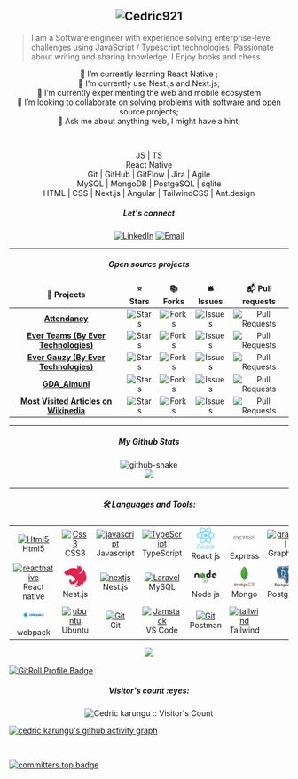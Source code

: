 <h2 align="center"><img src="https://readme-typing-svg.herokuapp.com?font=Poppins&color=3594F4&size=32&width=500&height=76&lines=Hi+%F0%9F%91%8B%2C+I'm+Cedric+Karungu" alt="Cedric921" /></h2>

> I am a Software engineer with experience solving enterprise-level challenges using JavaScript / Typescript technologies. Passionate about writing and sharing knowledge. I Enjoy books and chess.

<p align="center">
 🔭 I’m currently learning React Native ; <br />
 🔭 I’m currently use Nest.js and Next.js; <br />
 🌱 I’m currently experimenting the web and mobile ecosystem <br />
 👯 I’m looking to collaborate on solving problems with software and open source projects; <br />
 💬 Ask me about anything web, I might have a hint; <br />
</p>

<br/>

<p align="center">
  JS | TS <br />
  React Native <br />
  Git | GitHub | GitFlow | Jira | Agile  <br />
  MySQL | MongoDB | PostgeSQL | sqlite <br />
  HTML | CSS | Next.js | Angular | TailwindCSS | Ant.design <br />
</p>

<h5 align="center"> Let's connect </h5>

<p align="center">
<a href="https://linkedin.com/in/cedric-karungu/"><img alt="LinkedIn" src="https://img.shields.io/badge/LinkedIn-cedrickarungu-blue?style=flat-square&logo=linkedin"></a>
<a href="mailto:ckarungu921@gmail.com"><img alt="Email" src="https://img.shields.io/badge/Email-ckarungu921@gmail.com-blue?style=flat-square&logo=Microsoft%20outlook"></a>
</p>

<hr />

<h5 align="center">Open source projects</h5>
<table align="center">
  <thead align="center">
    <tr border: none;>
      <td><b>🎁 Projects</b></td>
      <td><b>⭐ Stars</b></td>
      <td><b>📚 Forks</b></td>
      <td><b>🛎 Issues</b></td>
      <td><b>📬 Pull requests</b></td>
    </tr>
  </thead>
  <tbody align="center">
     <tr>
      <td><a href="https://github.com/Cedric921/attendancy-gda"><b>Attendancy</b></a></td>
      <td><img alt="Stars" src="https://img.shields.io/github/stars/kaliacad/atracker?style=flat-square&labelColor=343b41"/></td>
      <td><img alt="Forks" src="https://img.shields.io/github/forks/kaliacad/atracker?style=flat-square&labelColor=343b41"/></td>
      <td><img alt="Issues" src="https://img.shields.io/github/issues/kaliacad/atracker?style=flat-square&labelColor=343b41"/></td>
      <td><img alt="Pull Requests" src="https://img.shields.io/github/issues-pr/kaliacad/atracker?style=flat-square&labelColor=343b41"/></td>
    </tr>
   <tr>
      <td><a href="https://github.com/ever-co/ever-teams"><b>Ever Teams (By Ever Technologies)</b></a></td>
      <td><img alt="Stars" src="https://img.shields.io/github/stars/ever-co/ever-teams?style=flat-square&labelColor=343b41"/></td>
      <td><img alt="Forks" src="https://img.shields.io/github/forks/ever-co/ever-teams?style=flat-square&labelColor=343b41"/></td>
      <td><img alt="Issues" src="https://img.shields.io/github/issues/ever-co/ever-teams?style=flat-square&labelColor=343b41"/></td>
      <td><img alt="Pull Requests" src="https://img.shields.io/github/issues-pr/ever-co/ever-teams?style=flat-square&labelColor=343b41"/></td>
    </tr>
   <tr>
      <td><a href="https://github.com/ever-co/ever-teams"><b>Ever Gauzy (By Ever Technologies)</b></a></td>
      <td><img alt="Stars" src="https://img.shields.io/github/stars/ever-co/ever-gauzy?style=flat-square&labelColor=343b41"/></td>
      <td><img alt="Forks" src="https://img.shields.io/github/forks/ever-co/ever-gauzy?style=flat-square&labelColor=343b41"/></td>
      <td><img alt="Issues" src="https://img.shields.io/github/issues/ever-co/ever-gauzy?style=flat-square&labelColor=343b41"/></td>
      <td><img alt="Pull Requests" src="https://img.shields.io/github/issues-pr/ever-co/ever-gauzy?style=flat-square&labelColor=343b41"/></td>
    </tr>
   <tr>
      <td><a href="https://github.com/Cedric921/student-projects-frontend"><b>GDA_Almuni</b></a></td>
      <td><img alt="Stars" src="https://img.shields.io/github/stars/Cedric921/student-projects-frontend?style=flat-square&labelColor=343b41"/></td>
      <td><img alt="Forks" src="https://img.shields.io/github/forks/Cedric921/student-projects-frontend?style=flat-square&labelColor=343b41"/></td>
      <td><img alt="Issues" src="https://img.shields.io/github/issues/Cedric921/student-projects-frontend?style=flat-square&labelColor=343b41"/></td>
      <td><img alt="Pull Requests" src="https://img.shields.io/github/issues-pr/Cedric921/student-projects-frontend?style=flat-square&labelColor=343b41"/></td>
    </tr>
   <tr>
      <td><a href="https://github.com/kaliacad/mostvisitedarticle"><b>Most Visited Articles on Wikipedia</b></a></td>
      <td><img alt="Stars" src="https://img.shields.io/github/stars/kaliacad/mostvisitedarticle?style=flat-square&labelColor=343b41"/></td>
      <td><img alt="Forks" src="https://img.shields.io/github/forks/kaliacad/mostvisitedarticle?style=flat-square&labelColor=343b41"/></td>
      <td><img alt="Issues" src="https://img.shields.io/github/issues/kaliacad/mostvisitedarticle?style=flat-square&labelColor=343b41"/></td>
      <td><img alt="Pull Requests" src="https://img.shields.io/github/issues-pr/kaliacad/mostvisitedarticle?style=flat-square&labelColor=343b41"/></td>
    </tr>
  </tbody>
  
</table>

<hr />
<h5 align="center">My Github Stats </h5>

<div align="center">
<!--   <picture> -->
    <img align="center" alt="github-snake" src="https://raw.githubusercontent.com/Cedric921/Cedric921/output/github-contribution-grid-snake-dark.svg" />
<!--   </picture> -->
</div>

<div align="center">
  <img height="180em"  src="https://github-readme-streak-stats.herokuapp.com/?user=Cedric921&theme=gotham&hide_border=true" />
  <!-- <img height="180em" src="https://github-readme-stats.vercel.app/api?username=Sineastra&show_icons=true&theme=gotham&include_all_commits=true&count_private=true&show_icons=true"/>  -->
</div>

<hr />
<h5 align="center">🛠 Languages and Tools:</h5>

<table align="center">
  <tr>
      <td align="center" width="96">
      <a href="#html5">
        <img src="https://seeklogo.com/images/H/html5-without-wordmark-color-logo-14D252D878-seeklogo.com.png" width="48" height="48" alt="Html5" />
      </a>
      <br>Html5
    </td>
    <td align="center" width="96">
      <a href="#css3">
        <img src="https://upload.wikimedia.org/wikipedia/commons/thumb/6/62/CSS3_logo.svg/48px-CSS3_logo.svg.png" width="48" height="48" alt="Css3" />
      </a>
      <br>CSS3
    </td>
     <td align="center" width="96">
      <a href="#js">
        <img src="https://upload.wikimedia.org/wikipedia/commons/thumb/9/99/Unofficial_JavaScript_logo_2.svg/1024px-Unofficial_JavaScript_logo_2.svg.png" width="48" height="48" alt="javascript" />
      </a>
      <br>Javascript
    </td>
    <td align="center" width="96">
      <a href="#ts">
        <img src="https://upload.wikimedia.org/wikipedia/commons/thumb/4/4c/Typescript_logo_2020.svg/1200px-Typescript_logo_2020.svg.png" width="48" height="48" alt="TypeScript" />
      </a>
      <br>TypeScript
    </td>
    <td align="center"  width="96">
      <a href="https://reactjs.org/" target="_blank"> <img src="https://raw.githubusercontent.com/devicons/devicon/master/icons/react/react-original-wordmark.svg" alt="react" width="40" height="40"/> </a> 
      <br>React js
    </td>
    <td align="center" width="96">
      <a href="https://expressjs.com" target="_blank"> <img src="https://raw.githubusercontent.com/devicons/devicon/master/icons/express/express-original-wordmark.svg" alt="express" width="40" height="40"/> </a>
      <br>Express
    </td>
    <td align="center"  width="96">
      <a href="https://graphql.org" target="_blank" rel="noreferrer">
       <img src="https://www.vectorlogo.zone/logos/graphql/graphql-icon.svg" alt="graphql" width="40" height="40"/> 
      </a> 
      <br>Graph QL
    </td>
  </tr>

  <tr>
   <td align="center" width="96">
       <a href="https://reactnative.dev/" target="_blank"> <img src="https://reactnative.dev/img/header_logo.svg" alt="reactnative" width="40" height="40"/> </a> 
      <br>React native
    </td>
    <td align="center" width="96">
      <a href="https://nestjs.com/" target="_blank" rel="noreferrer">
       <img src="https://raw.githubusercontent.com/devicons/devicon/master/icons/nestjs/nestjs-plain.svg" alt="nestjs" width="40" height="40"/>
      </a> 
      <br>Nest.js
    </td>
   <td align="center" width="96">
      <a href="https://nextjs.org/" target="_blank" rel="noreferrer"> 
      <img src="https://cdn.worldvectorlogo.com/logos/nextjs-2.svg" alt="nextjs" width="40" height="40"/>
      </a> 
      <br>Nest.js
    </td>
      <td align="center" width="96">
      <a href="#laravel">
        <img src="https://www.logo.wine/a/logo/MySQL/MySQL-Logo.wine.svg" width="48" height="48" alt="Laravel" />
      </a>
      <br>MySQL
    </td>
      <td align="center"  width="96">
     <a href="https://nodejs.org" target="_blank"> <img src="https://raw.githubusercontent.com/devicons/devicon/master/icons/nodejs/nodejs-original-wordmark.svg" alt="nodejs" width="40" height="40"/> </a>
      <br>Node js
    </td>
    <td align="center" width="96">
  <a href="https://www.mongodb.com/" target="_blank"> <img src="https://raw.githubusercontent.com/devicons/devicon/master/icons/mongodb/mongodb-original-wordmark.svg" alt="mongodb" width="40" height="40"/> </a>
      <br>Mongo
    </td>
      <td align="center" width="96">
      <a href="https://www.postgresql.org" target="_blank"> <img src="https://raw.githubusercontent.com/devicons/devicon/master/icons/postgresql/postgresql-original-wordmark.svg" alt="postgresql" width="40" height="40"/> </a> 
      <br>Postgress
    </td>
  
  </tr>
   <tr>
   <td align="center" width="96">
      <a href="https://webpack.js.org" target="_blank"> <img src="https://raw.githubusercontent.com/devicons/devicon/d00d0969292a6569d45b06d3f350f463a0107b0d/icons/webpack/webpack-original-wordmark.svg" alt="webpack" width="40" height="40"/> </a> 
      <br>webpack
    </td>
      <td align="center" width="96">
      <a href="#ubuntu" >
        <img src="https://seeklogo.com/images/U/ubuntu-logo-8FDEC6A07B-seeklogo.com.png" width="48" height="48" alt="ubuntu" />
      </a>
      <br>Ubuntu
    </td>
      <td align="center" width="96">
      <a href="#git" >
        <img src="https://upload.wikimedia.org/wikipedia/commons/thumb/3/3f/Git_icon.svg/1200px-Git_icon.svg.png" width="48" height="48" alt="Git" />
      </a>
      <br>Git
    </td>
      <td align="center"  width="96">
      <a href="#vscode">
        <img src="https://upload.wikimedia.org/wikipedia/commons/9/9a/Visual_Studio_Code_1.35_icon.svg" width="48" height="48" alt="Jamstack" />
      </a>
      <br>VS Code
    </td>
      <td align="center" width="96">
      <a href="#postman" >
        <img src="https://www.vectorlogo.zone/logos/getpostman/getpostman-icon.svg" width="48" height="48" alt="Git" />
      </a>
      <br>Postman
    </td>
      <td align="center" width="96">
  <a href="https://tailwindcss.com/" target="_blank"> <img src="https://www.vectorlogo.zone/logos/tailwindcss/tailwindcss-icon.svg" alt="tailwind" width="40" height="40"/> </a> 
      <br>Tailwind
    </td>
  </tr>
  </tr>
  </tr>

</table>
<p align="center">
  <img src="https://capsule-render.vercel.app/api?type=waving&color=gradient&height=60&section=footer"/>
</p>


<p>
 <a href="https://gitroll.io/profile/uBhrlnkxaeoQ7k2egQoGgAQfLZWL2" target="_blank">
  <img src="https://gitroll.io/api/badges/profiles/v1/uBhrlnkxaeoQ7k2egQoGgAQfLZWL2?theme=light" alt="GitRoll Profile Badge"/>
 </a>
</p>

<h5 align="center">Visitor's count :eyes:</h5>

<p align="center"><img src="https://profile-counter.glitch.me/{cedric921}/count.svg" alt="Cedric karungu :: Visitor's Count" /></p>

[![cedric karungu's github activity graph](https://activity-graph.herokuapp.com/graph?username=cedric921&bg_color=0D1117&color=5BCDEC&line=5BCDEC&point=FFFFFF&area=true&hide_border=true)](https://github.com/cedric921/github-readme-activity-graph)

<br/>

[![committers.top badge](https://user-badge.committers.top/congo_kinshasa_private/USERNAME.svg)](https://user-badge.committers.top/congo_kinshasa_private/cedric921)

<br/>
